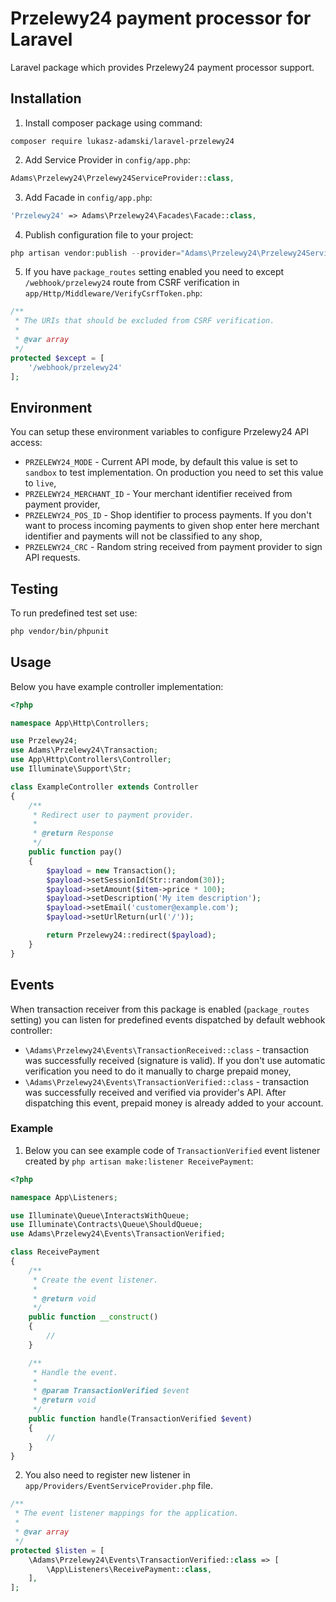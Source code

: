 # Przelewy24 payment processor for Laravel
Laravel package which provides Przelewy24 payment processor support.

## Installation
1. Install composer package using command:
```
composer require lukasz-adamski/laravel-przelewy24
```

2. Add Service Provider in `config/app.php`:
```php
Adams\Przelewy24\Przelewy24ServiceProvider::class,
```

3. Add Facade in `config/app.php`:
```php
'Przelewy24' => Adams\Przelewy24\Facades\Facade::class,
```

4. Publish configuration file to your project:
```php
php artisan vendor:publish --provider="Adams\Przelewy24\Przelewy24ServiceProvider"
```

5. If you have `package_routes` setting enabled you need to except `/webhook/przelewy24` route from CSRF verification in `app/Http/Middleware/VerifyCsrfToken.php`:
```php
/**
 * The URIs that should be excluded from CSRF verification.
 *
 * @var array
 */
protected $except = [
    '/webhook/przelewy24'
];
```

## Environment
You can setup these environment variables to configure Przelewy24 API access:
- `PRZELEWY24_MODE` - Current API mode, by default this value is set to `sandbox` to test implementation. On production you need to set this value to `live`,
- `PRZELEWY24_MERCHANT_ID` - Your merchant identifier received from payment provider,
- `PRZELEWY24_POS_ID` - Shop identifier to process payments. If you don't want to process incoming payments to given shop enter here merchant identifier and payments will not be classified to any shop,
- `PRZELEWY24_CRC` - Random string received from payment provider to sign API requests.

## Testing
To run predefined test set use:
```bash
php vendor/bin/phpunit
```

## Usage
Below you have example controller implementation:
```php
<?php

namespace App\Http\Controllers;

use Przelewy24;
use Adams\Przelewy24\Transaction;
use App\Http\Controllers\Controller;
use Illuminate\Support\Str;

class ExampleController extends Controller
{
    /**
     * Redirect user to payment provider.
     *
     * @return Response
     */
    public function pay()
    {
        $payload = new Transaction();
        $payload->setSessionId(Str::random(30));
        $payload->setAmount($item->price * 100);
        $payload->setDescription('My item description');
        $payload->setEmail('customer@example.com');
        $payload->setUrlReturn(url('/'));

        return Przelewy24::redirect($payload);
    }
}
```

## Events
When transaction receiver from this package is enabled (`package_routes` setting) you can listen for predefined events dispatched by default webhook controller:
- `\Adams\Przelewy24\Events\TransactionReceived::class` - transaction was successfully received (signature is valid). If you don't use automatic verification you need to do it manually to charge prepaid money,
- `\Adams\Przelewy24\Events\TransactionVerified::class` - transaction was successfully received and verified via provider's API. After dispatching this event, prepaid money is already added to your account.

### Example
1. Below you can see example code of `TransactionVerified` event listener created by `php artisan make:listener ReceivePayment`:
```php
<?php

namespace App\Listeners;

use Illuminate\Queue\InteractsWithQueue;
use Illuminate\Contracts\Queue\ShouldQueue;
use Adams\Przelewy24\Events\TransactionVerified;

class ReceivePayment
{
    /**
     * Create the event listener.
     *
     * @return void
     */
    public function __construct()
    {
        //
    }

    /**
     * Handle the event.
     *
     * @param TransactionVerified $event
     * @return void
     */
    public function handle(TransactionVerified $event)
    {
        //
    }
}
```

2. You also need to register new listener in `app/Providers/EventServiceProvider.php` file.
```php
/**
 * The event listener mappings for the application.
 *
 * @var array
 */
protected $listen = [
    \Adams\Przelewy24\Events\TransactionVerified::class => [
        \App\Listeners\ReceivePayment::class,
    ],
];
```